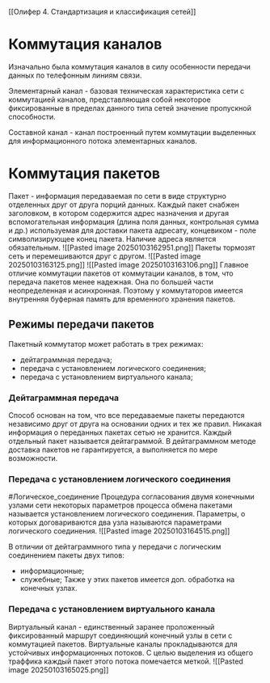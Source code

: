 [[Олифер 4. Стандартизация и классификация сетей]]
# Коммутация каналов
Изначально была коммутация каналов в силу особенности передачи данных по телефонным линиям связи.

Элементарный канал - базовая техническая характеристика сети с коммутацией каналов, представляющая собой некоторое фиксированные в пределах данного типа сетей значение пропускной способности.

Составной канал - канал построенный путем коммутации выделенных для информационного потока элементарных каналов.

# Коммутация пакетов
Пакет - информация передаваемая по сети в виде структурно отделенных друг от друга порций данных.
Каждый пакет снабжен заголовком, в котором содержится адрес назначения и другая вспомогательная информация (длина поля данных, контрольная сумма и др.) используемая для доставки пакета адресату, концевиком - поле символизирующее конец пакета.
Наличие адреса является обязательным.
![[Pasted image 20250103162951.png]]
Пакеты тормозят сеть и перемешиваются друг с другом.
![[Pasted image 20250103163125.png]]
![[Pasted image 20250103163106.png]]
Главное отличие коммутации пакетов от коммутации каналов, в том, что передача пакетов менее надежная. Она по большей части неопределенная и асинхронная. Поэтому у коммутаторов имеется внутренняя буферная память для временного хранения пакетов.

## Режимы передачи пакетов
Пакетный коммутатор может работать в трех режимах:
- дейтаграммная передача;
- передача с установлением логического соединения;
- передача с установлением виртуального канала;

### Дейтаграммная передача
Способ основан на том, что все передаваемые пакеты передаются независимо друг от друга на основании одних и тех же правил. Никакая информация о переданных пакетах сетью не хранится. Каждый отдельный пакет называется дейтаграммой. В дейтаграммном методе доставка пакетов не гарантируется, а выполняется по мере возможности.

### Передача с установлением логического соединения
#Логическое_соединение
Процедура согласования двумя конечными узлами сети некоторых параметров процесса обмена пакетами называется установлением логического соединения. Параметры, о которых договариваются два узла называются параметрами логического соединения.
![[Pasted image 20250103164515.png]]

В отличии от дейтаграммного типа у передачи с логическим соединением пакеты двух типов:
- информационные;
- служебные;
Также у этих пакетов имеется доп. обработка на конечных узлах.

### Передача с установлением виртуального канала
Виртуальный канал - единственный заранее проложенный фиксированный маршрут соединяющий конечный узлы в сети с коммутацией пакетов.
Виртуальные каналы прокладываются для устойчивых информационных потоков. С целью выделения из общего траффика каждый пакет этого потока помечается меткой.
![[Pasted image 20250103165025.png]]

